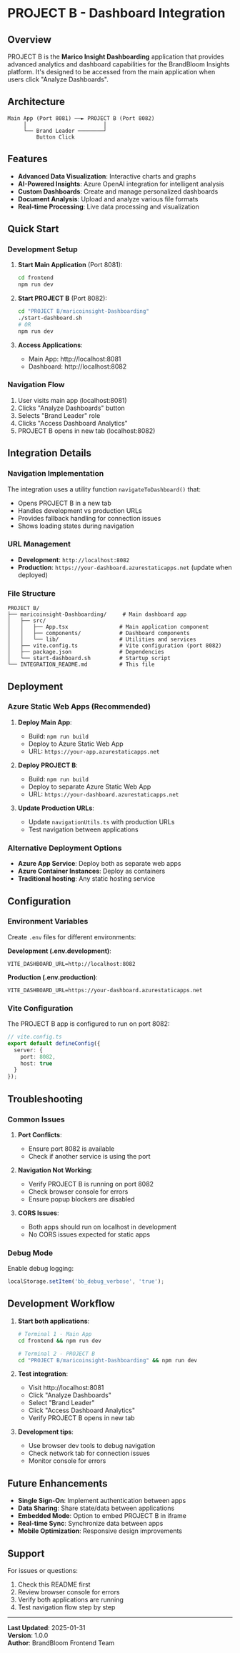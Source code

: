 # PROJECT B - Dashboard Integration

## Overview

PROJECT B is the **Marico Insight Dashboarding** application that provides advanced analytics and dashboard capabilities for the BrandBloom Insights platform. It's designed to be accessed from the main application when users click "Analyze Dashboards".

## Architecture

```
Main App (Port 8081) ──► PROJECT B (Port 8082)
     │                        │
     └── Brand Leader ────────┘
         Button Click
```

## Features

- **Advanced Data Visualization**: Interactive charts and graphs
- **AI-Powered Insights**: Azure OpenAI integration for intelligent analysis
- **Custom Dashboards**: Create and manage personalized dashboards
- **Document Analysis**: Upload and analyze various file formats
- **Real-time Processing**: Live data processing and visualization

## Quick Start

### Development Setup

1. **Start Main Application** (Port 8081):
   ```bash
   cd frontend
   npm run dev
   ```

2. **Start PROJECT B** (Port 8082):
   ```bash
   cd "PROJECT B/maricoinsight-Dashboarding"
   ./start-dashboard.sh
   # OR
   npm run dev
   ```

3. **Access Applications**:
   - Main App: http://localhost:8081
   - Dashboard: http://localhost:8082

### Navigation Flow

1. User visits main app (localhost:8081)
2. Clicks "Analyze Dashboards" button
3. Selects "Brand Leader" role
4. Clicks "Access Dashboard Analytics"
5. PROJECT B opens in new tab (localhost:8082)

## Integration Details

### Navigation Implementation

The integration uses a utility function `navigateToDashboard()` that:
- Opens PROJECT B in a new tab
- Handles development vs production URLs
- Provides fallback handling for connection issues
- Shows loading states during navigation

### URL Management

- **Development**: `http://localhost:8082`
- **Production**: `https://your-dashboard.azurestaticapps.net` (update when deployed)

### File Structure

```
PROJECT B/
├── maricoinsight-Dashboarding/     # Main dashboard app
│   ├── src/
│   │   ├── App.tsx                # Main application component
│   │   ├── components/            # Dashboard components
│   │   └── lib/                   # Utilities and services
│   ├── vite.config.ts             # Vite configuration (port 8082)
│   ├── package.json               # Dependencies
│   └── start-dashboard.sh         # Startup script
└── INTEGRATION_README.md          # This file
```

## Deployment

### Azure Static Web Apps (Recommended)

1. **Deploy Main App**:
   - Build: `npm run build`
   - Deploy to Azure Static Web App
   - URL: `https://your-app.azurestaticapps.net`

2. **Deploy PROJECT B**:
   - Build: `npm run build`
   - Deploy to separate Azure Static Web App
   - URL: `https://your-dashboard.azurestaticapps.net`

3. **Update Production URLs**:
   - Update `navigationUtils.ts` with production URLs
   - Test navigation between applications

### Alternative Deployment Options

- **Azure App Service**: Deploy both as separate web apps
- **Azure Container Instances**: Deploy as containers
- **Traditional hosting**: Any static hosting service

## Configuration

### Environment Variables

Create `.env` files for different environments:

**Development (.env.development)**:
```
VITE_DASHBOARD_URL=http://localhost:8082
```

**Production (.env.production)**:
```
VITE_DASHBOARD_URL=https://your-dashboard.azurestaticapps.net
```

### Vite Configuration

The PROJECT B app is configured to run on port 8082:

```typescript
// vite.config.ts
export default defineConfig({
  server: {
    port: 8082,
    host: true
  }
});
```

## Troubleshooting

### Common Issues

1. **Port Conflicts**:
   - Ensure port 8082 is available
   - Check if another service is using the port

2. **Navigation Not Working**:
   - Verify PROJECT B is running on port 8082
   - Check browser console for errors
   - Ensure popup blockers are disabled

3. **CORS Issues**:
   - Both apps should run on localhost in development
   - No CORS issues expected for static apps

### Debug Mode

Enable debug logging:
```javascript
localStorage.setItem('bb_debug_verbose', 'true');
```

## Development Workflow

1. **Start both applications**:
   ```bash
   # Terminal 1 - Main App
   cd frontend && npm run dev
   
   # Terminal 2 - PROJECT B
   cd "PROJECT B/maricoinsight-Dashboarding" && npm run dev
   ```

2. **Test integration**:
   - Visit http://localhost:8081
   - Click "Analyze Dashboards"
   - Select "Brand Leader"
   - Click "Access Dashboard Analytics"
   - Verify PROJECT B opens in new tab

3. **Development tips**:
   - Use browser dev tools to debug navigation
   - Check network tab for connection issues
   - Monitor console for errors

## Future Enhancements

- **Single Sign-On**: Implement authentication between apps
- **Data Sharing**: Share state/data between applications
- **Embedded Mode**: Option to embed PROJECT B in iframe
- **Real-time Sync**: Synchronize data between apps
- **Mobile Optimization**: Responsive design improvements

## Support

For issues or questions:
1. Check this README first
2. Review browser console for errors
3. Verify both applications are running
4. Test navigation flow step by step

---

**Last Updated**: 2025-01-31  
**Version**: 1.0.0  
**Author**: BrandBloom Frontend Team

